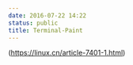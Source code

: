 ```yaml
---
date: 2016-07-22 14:22
status: public
title: Terminal-Paint
---
```


(https://linux.cn/article-7401-1.html)